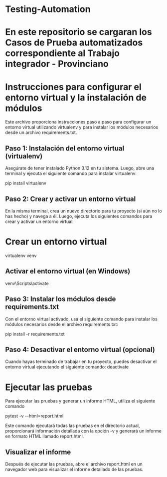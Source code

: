 # Testing-Automation

# En este repositorio se cargaran los Casos de Prueba automatizados correspondiente al Trabajo integrador - Provinciano

# Instrucciones para configurar el entorno virtual y la instalación de módulos

Este archivo proporciona instrucciones paso a paso para configurar un entorno virtual utilizando virtualenv y para instalar los módulos necesarios desde un archivo requirements.txt.

## Paso 1: Instalación del entorno virtual (virtualenv)

Asegúrate de tener instalado Python 3.12 en tu sistema. Luego, abre una terminal y ejecuta el siguiente comando para instalar virtualenv:

pip install virtualenv

## Paso 2: Crear y activar un entorno virtual
En la misma terminal, crea un nuevo directorio para tu proyecto (si aún no lo has hecho) y navega a él. Luego, ejecuta los siguientes comandos para crear y activar un entorno virtual:
# Crear un entorno virtual

virtualenv venv

## Activar el entorno virtual (en Windows)
venv\Scripts\activate

## Paso 3: Instalar los módulos desde requirements.txt
Con el entorno virtual activado, usa el siguiente comando para instalar los módulos necesarios desde el archivo requirements.txt:

pip install -r requirements.txt

## Paso 4: Desactivar el entorno virtual (opcional)
Cuando hayas terminado de trabajar en tu proyecto, puedes desactivar el entorno virtual ejecutando el siguiente comando:
deactivate

# Ejecutar las pruebas
Para ejecutar las pruebas y generar un informe HTML, utiliza el siguiente comando

pytest -v --html=report.html

Este comando ejecutará todas las pruebas en el directorio actual, proporcionará información detallada con la opción -v y generará un informe en formato HTML llamado report.html.

## Visualizar el informe
Después de ejecutar las pruebas, abre el archivo report.html en un navegador web para visualizar el informe detallado de las pruebas.
